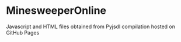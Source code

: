 # MinesweeperOnline
Javascript and HTML files obtained from Pyjsdl compilation hosted on GitHub Pages
